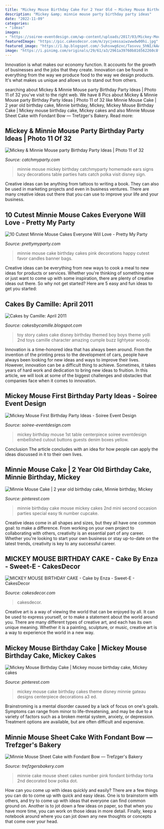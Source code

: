 ```yaml
---
title: "Mickey Mouse Birthday Cake For 2 Year Old ~ Mickey Mouse Birthday Cake"
description: "Mickey &amp; minnie mouse party birthday party ideas"
date: "2022-11-09"
categories:
- "ideas"
images:
- "https://soiree-eventdesign.com/wp-content/uploads/2017/03/Mickey-Mouse-1st-Birthday-Party-Ideas-1.jpg"
featuredImage: "https://pic.cakesdecor.com/m/zycjxmssaiwzwwdw00hi.jpg"
featured_image: "https://1.bp.blogspot.com/-5uhsvwg6zxc/Tasvvu_5hNI/AAAAAAAAABE/c6XeO4JBwTQ/s1600/IMG_0371.JPG"
image: "https://i.pinimg.com/originals/29/61/a3/2961a39760b816562260c8fc172ee9f6.jpg"
---
```



Innovation is what makes our economy function. It accounts for the growth of businesses and the jobs that they create. Innovation can be found in everything from the way we produce food to the way we design products. It's what makes us unique and allows us to stand out from others.

	

		
searching about Mickey &amp; Minnie Mouse party Birthday Party Ideas | Photo 11 of 32 you've visit to the right web. We have 8 Pics about Mickey &amp; Minnie Mouse party Birthday Party Ideas | Photo 11 of 32 like Minnie Mouse Cake | 2 year old birthday cake, Minnie birthday, Mickey, Mickey Mouse Birthday Cake | Mickey mouse birthday cake, Mickey cakes and also Minnie Mouse Sheet Cake with Fondant Bow — Trefzger&#039;s Bakery. Read more:
		
    
## Mickey &amp; Minnie Mouse Party Birthday Party Ideas | Photo 11 Of 32

<img loading=lazy src="https://photos-cdn.catchmyparty.com/PL/photos/0093/9999/img_8065.jpg" onerror="this.onerror=null;this.src='https://tse1.mm.bing.net/th?id=OIP.53dZuqaQkPLCGOiqlfpXwAHaE8&amp;pid=15.1';" alt="Mickey &amp; Minnie Mouse party Birthday Party Ideas | Photo 11 of 32">

_Source: catchmyparty.com_

>minnie mouse mickey birthday catchmyparty homemade ears signs lucy decorations table parties hats catch polka visit disney sign. 

	

Creative ideas can be anything from tattoos to writing a book. They can also be used in marketing projects and even in business ventures. There are many creative ideas out there that you can use to improve your life and your business.

    
## 10 Cutest Minnie Mouse Cakes Everyone Will Love - Pretty My Party

<img loading=lazy src="https://www.prettymyparty.com/wp-content/uploads/2016/01/minnie-mouse-birthday-cake.jpg" onerror="this.onerror=null;this.src='https://tse3.mm.bing.net/th?id=OIP.sPawymOMag3Rt4h2Sm3XwAHaNe&amp;pid=15.1';" alt="10 Cutest Minnie Mouse Cakes Everyone Will Love - Pretty My Party">

_Source: prettymyparty.com_

>minnie mouse cake birthday cakes pink decorations happy cutest favor candles banner bags. 

	

Creative ideas can be everything from new ways to cook a meal to new ideas for products or services. Whether you're thinking of something new or just want to come up with some inspiration, there are plenty of creative ideas out there. So why not get started? Here are 5 easy and fun ideas to get you started: 

    
## Cakes By Camille: April 2011

<img loading=lazy src="https://1.bp.blogspot.com/-5uhsvwg6zxc/Tasvvu_5hNI/AAAAAAAAABE/c6XeO4JBwTQ/s1600/IMG_0371.JPG" onerror="this.onerror=null;this.src='https://tse4.mm.bing.net/th?id=OIP.4PsDt9C23IQ0w5fOXJ5FQQHaLG&amp;pid=15.1';" alt="Cakes by Camille: April 2011">

_Source: cakesbycamille.blogspot.com_

>toy story cakes cake disney birthday themed boy boys theme yolli 2nd toys camille character amazing cumple buzz lightyear woody. 

	

Innovation is a time-honored idea that has always been around. From the invention of the printing press to the development of cars, people have always been looking for new ideas and ways to improve their lives. However, innovation can be a difficult thing to achieve. Sometimes, it takes years of hard work and dedication to bring new ideas to fruition. In this article, we will look at some of the biggest challenges and obstacles that companies face when it comes to innovation.

    
## Mickey Mouse First Birthday Party Ideas - Soiree Event Design

<img loading=lazy src="https://soiree-eventdesign.com/wp-content/uploads/2017/03/Mickey-Mouse-1st-Birthday-Party-Ideas-1.jpg" onerror="this.onerror=null;this.src='https://tse2.mm.bing.net/th?id=OIP.QR1eusE20HP45FXqxOWo3AHaKW&amp;pid=15.1';" alt="Mickey Mouse First Birthday Party Ideas - Soiree Event Design">

_Source: soiree-eventdesign.com_

>mickey birthday mouse 1st table centerpiece soiree eventdesign embellished cutout buttons guests denim boxes yellow. 

	

Conclusion
The article concludes with an idea for how people can apply the ideas discussed in it to their own lives.

    
## Minnie Mouse Cake | 2 Year Old Birthday Cake, Minnie Birthday, Mickey

<img loading=lazy src="https://i.pinimg.com/originals/29/61/a3/2961a39760b816562260c8fc172ee9f6.jpg" onerror="this.onerror=null;this.src='https://tse3.mm.bing.net/th?id=OIP.SYyCt3fJXLLu9BjSmHZF1gAAAA&amp;pid=15.1';" alt="Minnie Mouse Cake | 2 year old birthday cake, Minnie birthday, Mickey">

_Source: pinterest.com_

>minnie birthday cake mouse mickey cakes 2nd mini second occasion parties special easy tk number cupcake. 

	

Creative ideas come in all shapes and sizes, but they all have one common goal: to make a difference. From working on your own project to collaborating with others, creativity is an essential part of any career. Whether you're looking to start your own business or stay up-to-date on the latest trends, creativity is key to any successful career.

    
## MICKEY MOUSE BIRTHDAY CAKE - Cake By Enza - Sweet-E - CakesDecor

<img loading=lazy src="https://pic.cakesdecor.com/m/zycjxmssaiwzwwdw00hi.jpg" onerror="this.onerror=null;this.src='https://tse2.mm.bing.net/th?id=OIP.K2CZIo90c9LPB8Osg16rZAHaJ3&amp;pid=15.1';" alt="MICKEY MOUSE BIRTHDAY CAKE - Cake by Enza - Sweet-E - CakesDecor">

_Source: cakesdecor.com_

>cakesdecor. 

	

Creative art is a way of viewing the world that can be enjoyed by all. It can be used to express yourself, or to make a statement about the world around you. There are many different types of creative art, and each has its own unique meaning. Whether it is a painting, sculpture, or music, creative art is a way to experience the world in a new way.

    
## Mickey Mouse Birthday Cake | Mickey Mouse Birthday Cake, Mickey Cakes

<img loading=lazy src="https://i.pinimg.com/originals/a3/ed/45/a3ed45460c9c7f758738314bb6dcf31e.jpg" onerror="this.onerror=null;this.src='https://tse4.mm.bing.net/th?id=OIP.TUjWtU5zry_kxF53-wJ12QHaJ4&amp;pid=15.1';" alt="Mickey Mouse Birthday Cake | Mickey mouse birthday cake, Mickey cakes">

_Source: pinterest.com_

>mickey mouse cake birthday cakes theme disney minnie gateau designs centerpiece decorations a3 ed. 

	

Brainstroming is a mental disorder caused by a lack of focus on one's goals. Symptoms can range from minor to life-threatening, and may be due to a variety of factors such as a broken mental system, anxiety, or depression. Treatment options are available, but are often difficult and expensive.

    
## Minnie Mouse Sheet Cake With Fondant Bow — Trefzger&#039;s Bakery

<img loading=lazy src="http://static1.squarespace.com/static/503b90b684ae55f9f020014c/58a44a938419c21e081885f8/58adf3c886e6c0bd64e90bbf/1495024263347/Minnie%2BMouse%2BSheet%2BCake%2Bwith%2BPink%2BPolka%2BDot%2BNumber%2B2.jpg?format=1000w" onerror="this.onerror=null;this.src='https://tse2.mm.bing.net/th?id=OIP.sDZNNyzT4bloOeA3qd3oYgHaIc&amp;pid=15.1';" alt="Minnie Mouse Sheet Cake with Fondant Bow — Trefzger&#039;s Bakery">

_Source: trefzgersbakery.com_

>minnie cake mouse sheet cakes number pink fondant birthday torta 2nd decorated bow polka dot. 

	

How can you come up with ideas quickly and easily?
There are a few things you can do to come up with quick and easy ideas. One is to brainstorm with others, and try to come up with ideas that everyone can find common ground on. Another is to jot down a few ideas on paper, so that when you have more time, you can work on those ideas in more detail. Finally, keep a notebook around where you can jot down any new thoughts or concepts that come over your head.

